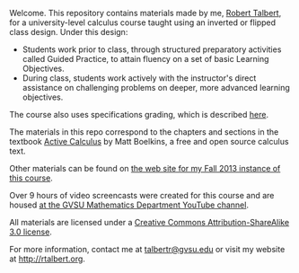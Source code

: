 Welcome. This repository contains materials made by me, [Robert Talbert](http://proftalbert.com), for a university-level calculus course taught using an inverted or flipped class design. Under this design: 

+ Students work prior to class, through structured preparatory activities called Guided Practice, to attain fluency on a set of basic Learning Objectives. 
+ During class, students work actively with the instructor's direct assistance on challenging problems on deeper, more advanced learning objectives. 

The course also uses specifications grading, which is described [here](http://www.utimes.pitt.edu/?p=30598). 

The materials in this repo correspond to the chapters and sections in the textbook [Active Calculus](http://faculty.gvsu.edu/boelkinm/Home/Download.html) by Matt Boelkins, a free and open source calculus text. 

Other materials can be found on [the web site for my Fall 2013 instance of this course](http://teaching.proftalbert.com/mth201f13). 

Over 9 hours of video screencasts were created for this course and are housed [at the GVSU Mathematics Department YouTube channel](http://bit.ly/GVSUCalculus). 

All materials are licensed under a [Creative Commons Attribution-ShareAlike 3.0 license](http://creativecommons.org/licenses/by-sa/3.0/us/). 

For more information, contact me at talbertr@gvsu.edu or visit my website at http://rtalbert.org. 